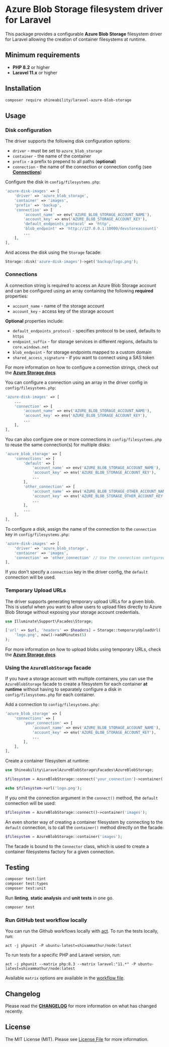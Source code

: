 # Azure Blob Storage filesystem driver for Laravel

This package provides a configurable **Azure Blob Storage** filesystem driver for Laravel allowing the creation of container filesystems at runtime.

## Minimum requirements

- **PHP 8.2** or higher
- **Laravel 11.x** or higher

## Installation

```bash
composer require shineability/laravel-azure-blob-storage
```

## Usage

### Disk configuration

The driver supports the following disk configuration options:

- `driver` - must be set to `azure_blob_storage`
- `container` - the name of the container
- `prefix` - a prefix to prepend to all paths (**optional**)
- `connection` - the name of the connection or connection config (see [**Connections**](#connections))

Configure the disk in `config/filesystems.php`:

```php
'azure-disk-images' => [
    'driver' => 'azure_blob_storage',
    'container' => 'images',
    'prefix' => 'backup',
    'connection' => [
        'account_name' => env('AZURE_BLOB_STORAGE_ACCOUNT_NAME'),
        'account_key' => env('AZURE_BLOB_STORAGE_ACCOUNT_KEY'),
        'default_endpoints_protocol' => 'http',
        'blob_endpoint' => 'http://127.0.0.1:10000/devstoreaccount1'
        ...
    ],
],
```

And access the disk using the `Storage` facade:

```php
Storage::disk('azure-disk-images')->get('backup/logo.png');
```

### Connections

A connection string is required to access an Azure Blob Storage account and can be configured
using an array containing the following **required** properties:

- `account_name` - name of the storage account
- `account_key` - access key of the storage account

**Optional** properties include:

- `default_endpoints_protocol` - specifies protocol to be used, defaults to `https`
- `endpoint_suffix` - for storage services in different regions, defaults to `core.windows.net`
- `blob_endpoint` - for storage endpoints mapped to a custom domain
- `shared_access_signature` - if you want to connect using a SAS token

For more information on how to configure a connection strings, check out the
[**Azure Storage docs**](https://docs.microsoft.com/en-us/azure/storage/common/storage-configure-connection-string).

You can configure a connection using an array in the driver config in `config/filesystems.php`:

```php
'azure-disk-images' => [
    ...
    'connection' => [
        'account_name' => env('AZURE_BLOB_STORAGE_ACCOUNT_NAME'),
        'account_key' => env('AZURE_BLOB_STORAGE_ACCOUNT_KEY'),
        ...
    ],
],
```

You can also configure one or more connections in `config/filesystems.php` to reuse the same connection(s) for multiple disks:

```php
'azure_blob_storage' => [
    'connections' => [
        'default' => [
            'account_name' => env('AZURE_BLOB_STORAGE_ACCOUNT_NAME'),
            'account_key' => env('AZURE_BLOB_STORAGE_ACCOUNT_KEY'),
            ...
        ],
        'other_connection' => [
            'account_name' => env('AZURE_BLOB_STORAGE_OTHER_ACCOUNT_NAME'),
            'account_key' => env('AZURE_BLOB_STORAGE_OTHER_ACCOUNT_KEY'),
            ...
        ],
        ...
    ],
],
```

To configure a disk, assign the name of the connection to the `connection` key in `config/filesystems.php`:

```php
'azure-disk-images' => [
    'driver' => 'azure_blob_storage',
    'container' => 'images',
    'connection' => 'other_connection' // Use the connection configured in `config/filesystems.php` instead of an array
],
```

If you don't specify a `connection` key in the driver config, the `default` connection will be used.

### Temporary Upload URLs

The driver supports generating temporary upload URLs for a given blob. This is useful when you want to allow users to upload files directly to Azure Blob Storage without exposing your storage account credentials.

```php
use Illuminate\Support\Facades\Storage;

['url' => $url, 'headers' => $headers] = Storage::temporaryUploadUrl(
    'logo.png', now()->addMinutes(5)
);
```

For more information on how to upload blobs using temporary URLs, check the 
[**Azure Storage docs**](https://learn.microsoft.com/en-us/rest/api/storageservices/put-blob).

### Using the `AzureBlobStorage` facade

If you have a storage account with multiple containers, you can use the `AzureBlobStorage` facade to create a filesystem
for each container **at runtime** without having to separately configure a disk in `config/filesystems.php` for each container.

Add a connection to `config/filesystems.php`:

```php
'azure_blob_storage' => [
    'connections' => [
        'your_connection' => [
            'account_name' => env('AZURE_BLOB_STORAGE_ACCOUNT_NAME'),
            'account_key' => env('AZURE_BLOB_STORAGE_ACCOUNT_KEY'),
            ...
        ],
    ],
],
```

Create a container filesystem at runtime:

```php
use Shineability\LaravelAzureBlobStorage\Facades\AzureBlobStorage;

$filesystem = AzureBlobStorage::connect('your_connection')->container('images');

echo $filesystem->url('logo.png'); 
```

If you omit the connection argument in the `connect()` method, the `default` connection will be used:

```php
$filesystem = AzureBlobStorage::connect()->container('images');
```

An even shorter way of creating a container filesystem by connecting to the `default` connection,
is to call the `container()` method directly on the facade:

```php  
$filesystem = AzureBlobStorage::container('images');
```

The facade is bound to the `Connector` class, which is used to create a container filesystems factory for a given connection.

## Testing

```bash
composer test:lint
composer test:types
composer test:unit
```

Run **linting**, **static analysis** and **unit tests** in one go.

```bash
composer test
```

### Run GitHub test workflow locally

You can run the Github workflows locally with [act](https://github.com/nektos/act). To run the tests locally, run:

```
act -j phpunit -P ubuntu-latest=shivammathur/node:latest
```

To run tests for a specific PHP and Laravel version, run:

```
act -j phpunit --matrix php:8.3 --matrix laravel:"11.*" -P ubuntu-latest=shivammathur/node:latest
```

Available `matrix` options are available in the [workflow file](.github/workflows/tests.yml).

## Changelog

Please read the [**CHANGELOG**](CHANGELOG.md) for more information on what has changed recently.

## License

The MIT License (MIT). Please see [License File](LICENSE.md) for more information.
